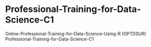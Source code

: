 # Professional-Training-for-Data-Science-C1
Online-Professional-Training-for-Data-Science-Using-R (OPTDSUR) Professional-Training-for-Data-Science-C1
